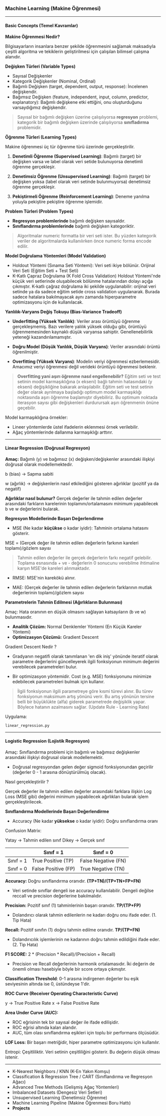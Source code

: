 ### Machine Learning (Makine Öğrenmesi)

---
#### Basic Concepts (Temel Kavramlar)

**Makine Öğrenmesi Nedir?** 

Bilgisayarların insanlara benzer şekilde öğrenmesini sağlamak maksadıyla
çeşitli algoritma ve tekiklerin geliştirilmesi için çalışılan
bilimsel çalışma alanıdır.

**Değişken Türleri (Variable Types)**

- Sayısal Değişkenler
- Kategorik Değişkenler (Nominal, Ordinal)
- Bağımlı Değişken (target, dependent, output, response): İncelenen değişkendir.
- Bağımsız Değişken (feature, independent, input, column, predictor, explanatory): Bağımlı değişkene etki ettiğini, 
onu oluşturduğunu varsaydığımız değişkendir.

> Sayısal bir bağımlı değişken üzerine çalışılıyorsa **regresyon** problemi, 
kategorik bir bağımlı değişken üzerinde çalışılıyorsa **sınıfladırma** problemidir.

**Öğrenme Türleri (Learning Types)**

Makine öğrenmesi üç tür öğrenme türü üzerinde gerçekleştirilir.

1) **Denetimli Öğrenme (Supervised Learning)**: Bağımlı (target) bir değişken varsa ve label olarak veri setide bulunuyorsa denetimli öğrenme
gerçekleşir.

2) **Denetimsiz Öğrenme (Unsupervised Learning)**: Bağımlı (target) bir değişken yoksa (label olarak veri setinde bulunmuyorsa) denetimsiz öğrenme
gerçekleşir.

3) **Pekiştirmeli Öğrenme (Reinforcement Learning)**: Deneme yanılma yoluyla pekiştire pekiştire öğrenme işlemidir.

**Problem Türleri (Problem Types)**

- **Regresyon problemlerinde** bağımlı değişken sayısaldır.
- **Sınıflandırma problemlerinde** bağımlı değişken kategoriktir.

> Algoritmalar numeric formatta bir veri seti ister. Bu yüzden kategorik veriler de
algoritmalarda kullanılırken önce numeric forma encode edilir.

**Model Doğrulama Yöntemleri (Model Validation)**

- Holdout Yöntemi (Sınama Seti Yöntemi): Veri seti ikiye bölünür.
Orijinal Veri Seti (Eğitim Seti + Test Seti)
- K-Katlı Çapraz Doğrulama (K Fold Cross Validation)
Holdout Yöntemi'nde küçük veri setlerinde oluşabilecek bölünme hatalarından dolayı açığa çıkmıştır.
K-katlı çağraz doğrulama iki şekilde uygulanabilir: orijinal veri setinde ya da
sadece eğitim setide cross validation uygulanarak. Burada sadece hatalara bakılmayacak aynı zamanda hiperparametre optimizasyonu için de kullanılacak.

**Yanlılık-Varyans Değiş Tokuşu (Bias-Variance Tradeoff)**

- **Underfitting (Yüksek Yanlılık)**: Veriler arası örüntüyü öğrenme gerçekleşmemiş. Bazı verilere yalılık yüksek olduğu gibi,
örüntüyü öğrenmemesinden kaynaklı düşük varyansa sahiptir. Genellenebilirlik yeteneği kazandırılamamıştır.

- **Doğru Model (Düşük Yanlılık, Düşük Varyans)**: Veriler arasındaki örüntü öğrenilmiştir.

- **Overfitting (Yüksek Varyans)**: Modelin veriyi öğrenmesi ezberlemesidir. 
Amacımız veriyi öğrenmesi değil verideki örüntüyü öğrenmesi beklenir.

>**Overfitting yani aşırı öğrenme nasıl engellenebilir?**
 Eğitim seti ve test setinin model karmaşıklığına (x ekseni) bağlı tahmin hatasındaki (y ekseni) değişikliğine bakarak anlaşılabilir. 
 Eğitim seti ve test setinin değer olarak ayrılmaya başladığı optimum model karmaşıklığı noktasında aşırı öğrenme başlamıştır diyebiliriz.
Bu optimum noktada iterasyon sayısı gibi değişkenleri durdurursak aşırı öğrenmenin önüne geçebilir.

Model karmaşıklığına örnekler:
- Lineer yöntemlerde üstel ifadelerin eklenmesi örnek verilebilir. 
- Ağaç yöntemlerinde dallanma karmaşıklığı arttırır.

---
#### Linear Regression (Doğrusal Regresyon) 

**Amaç:** Bağımlı (y) ve bağımsız (x) değişken/değişkenler arasındaki ilişkiyi doğrusal olarak modellemektedir.

b (bias) -> Sapma sabiti

w (ağırlık) -> değişkenlerin nasıl etkilediğini gösteren ağırlıklar (pozitif ya da negatif)

**Ağırlıklar nasıl bulunur?** Gerçek değerler ile tahmin edilen değerler arasındaki
farkların karelerinin toplamını/ortalamasını minimum yapabilecek b ve w değerlerini bularak.

**Regresyon Modellerinde Başarı Değerlendirme**

- MSE (Ne kadar **küçükse** o kadar iyidir): Tahminin ortalama hatasını gösterir.

MSE = (Gerçek değer ile tahmin edilen değerlerin farkının kareleri toplamı)/gözlem sayısı

> Tahmin edilen değerler ile gerçek değerlerin farkı negatif gelebilir. 
Toplama esnasında + ve - değerlerin 0 sonucunu verebilme ihtimaline karşın MSE'de kareleri alınmaktadır.

- RMSE: MSE'nin karekökü alınır.

- MAE: (Gerçek değerler ile tahmin edilen değerlerin farklarının mutlak değerlerinin toplamı)/gözlem sayısı

**Parametrelerin Tahmin Edilmesi (Ağırlıkların Bulunması)**

Amaç: Hata oranının en düşük olmasını sağlayan katsayıların (b ve w) bulunmasıdır.

- **Analitik Çözüm:** Normal Denklemler Yöntemi (En Küçük Kareler Yöntemi)
- **Optimizasyon Çözümü:** Gradient Descent

Gradient Descent Nedir ?

- Gradyanın negatifi olarak tanımlanan 'en dik iniş' yönünde iteratif olarak parametre
değerlerini güncelleyerek ilgili fonksiyonun minimum değerini verebilecek parametreleri bulur.

- Bir optimizasyon yöntemidir. Cost (e.g. MSE) fonksiyonunu minimize edebilecek parametreleri bulmak için kullanır.

> İlgili fonksiyonun ilgili parametreye göre kısmi türevi alınır. Bu türev fonksiyonun maksimum artış yönünü verir. Bu artış yönünün tersine belli bir büyüklükte (alfa) giderek parametrede değişiklik yapar. 
Böylece hatanın azalmasını sağlar. (Update Rule - Learning Rate)

Uygulama:

`linear_regression.py`

---
#### Logistic Regression (Lojistik Regresyon)

Amaç: Sınıflandırma problemi için bağımlı ve bağımsız değişkenler arasındaki ilişkiyi 
doğrusal olarak modellemektir.

- Doğrusal regresyondan gelen değer sigmoid fonksiyonundan geçirilir (değerler 0 - 1 arasına dönüştürülmüş olacak). 

Nasıl gerçekleştirilir ?

Gerçek değerler ile tahmin edilen değerler arasındaki farklara ilişkin Log Loss (MSE gibi)  değerini minimum yapabilecek ağırlıkları bularak işlem gerçekleştirilecek.


**Sınıflandırma Modellerinde Başarı Değerlendirme**

- Accuracy (Ne kadar **yüksekse** o kadar iyidir): Doğru sınıflandırma oranı

Confusion Matrix:

Yatay -> Tahmin edilen sınıf 
Dikey -> Gerçek sınıf

|           | Sınıf = 1           | Sınıf = 0           |
|---|---|---|
| Sınıf = 1 | True Positive (TP)  | False Negative (FN) |
| Sınıf = 0 | False Positive (FP) | True Negative  (TN) | 

**Accuracy:** Doğru sınıflandırma oranıdır. **(TP+TN)/(TP+TN+FP+FN)**
- Veri setinde sınıflar dengeli ise accuracy kullanılabilir. Dengeli değilse reccall ve precision değerlerine bakılmalıdır.

**Precision:** Pozitif sınıf (1) tahminlerinin başarı oranıdır. **TP/(TP+FP)**
- Dolandırıcı olarak tahmin edilenlerin ne kadarı doğru onu ifade eder. (1. Tip Hata)

**Recall:** Pozitif sınıfın (1) doğru tahmin edilme oranıdır. **TP/(TP+FN)**
- Dolandırıcılık işlemlerinin ne kadarının doğru tahmin edildiğini ifade eder. (2. Tip Hata)

**F1 SCORE:** 2 * (Precision * Recall)/(Precision + Recall)
- Precision ve Recall değerlerinin harmonik ortalamasıdır. İki değerin de önemli olması hasebiyle böyle bir score ortaya çıkmıştır.

**Classification Threshold**: 0-1 arasına indirgenen değerler bu eşik seviyesinin altında ise 0, üstündeyse 1'dir.

**ROC Curve (Receiver Operating Characteristic Curve)**

y -> True Positive Rate
x -> False Positive Rate

**Area Under Curve (AUC):** 
- ROC eğrisinin tek bir sayısal değer ile ifade edilişidir. 
- ROC eğrisi altında kalan alandır.
- AUC, tüm olası sınıflandırma eşikleri için toplu bir performans ölçüsüdür.

**LOF Loss:** Bir başarı metriğidir, hiper parametre optimizasyonu için kullanılır.

Entropi: Çeşitliliktir. Veri setinin çeşitliliğini gösterir. Bu değerin düşük olması istenir.


---
- K-Nearest Neighbors / KNN (K-En Yakın Komşu)
- Classification & Regression Tree / CART (Sınıflandırma ve Regresyon Ağacı)
- Advanced Tree Methods (Gelişmiş Ağaç Yöntemleri)
- Imbalanced Datasets (Dengesiz Veri Setleri)
- Unsupervised Learning (Denetimsiz Öğrenme)
- Machine Learning Pipeline (Makine Öğrenmesi Boru Hattı)
- **Projects**
